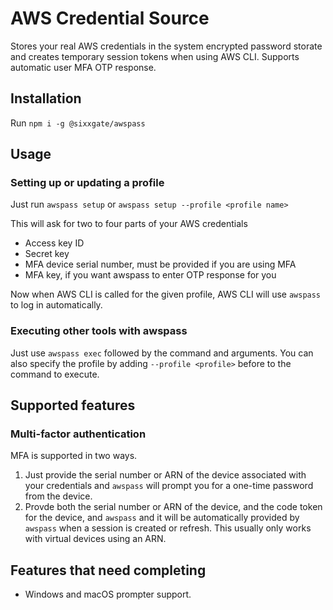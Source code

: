 # AWS Credential Source

Stores your real AWS credentials in the system encrypted password storate and creates temporary session tokens when using AWS CLI. Supports automatic user MFA OTP response.

## Installation

Run `npm i -g @sixxgate/awspass`

## Usage

### Setting up or updating a profile

Just run `awspass setup` or `awspass setup --profile <profile name>`

This will ask for two to four parts of your AWS credentials
- Access key ID
- Secret key
- MFA device serial number, must be provided if you are using MFA
- MFA key, if you want awspass to enter OTP response for you

Now when AWS CLI is called for the given profile, AWS CLI will use `awspass` to log in automatically.

### Executing other tools with awspass

Just use `awspass exec` followed by the command and arguments. You can also specify the profile by adding `--profile <profile>` before to the command to execute.

## Supported features

### Multi-factor authentication

MFA is supported in two ways.
1. Just provide the serial number or ARN of the device associated with your credentials and `awspass` will prompt you for a one-time password from the device.
2. Provde both the serial number or ARN of the device, and the code token for the device, and `awspass` and it will be automatically provided by `awspass` when a session is created or refresh. This usually only works with virtual devices using an ARN.

## Features that need completing

- Windows and macOS prompter support.
